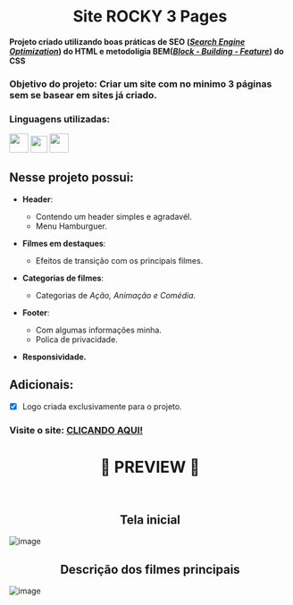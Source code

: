 <h1 align="center"> Site ROCKY 3 Pages</h1>


#### Projeto criado utilizando boas práticas de SEO (_[Search Engine Optimization](https://rockcontent.com/br/blog/o-que-e-seo/#:~:text=SEO%20significa%20Search%20Engine%20Optimization,para%20um%20site%20ou%20blog.)_) do HTML e metodoligia **BEM(_[Block - Building - Feature](https://css-tricks.com/bem-101/_)_) do CSS**

### Objetivo do projeto: Criar um site com no minimo 3 páginas sem se basear em sites já criado.

### Linguagens utilizadas:

<p> 
  <img src="https://upload.wikimedia.org/wikipedia/commons/6/6a/JavaScript-logo.png" width="34px"> <img   src="https://logodownload.org/wp-content/uploads/2016/10/html5-logo-8.png" width="30px"> <img   src="https://cdn4.iconfinder.com/data/icons/social-media-logos-6/512/121-css3-512.png" width="34px">
</p>


## Nesse projeto possui: 
 - **Header**:
    - Contendo um header simples e agradavél.
    - Menu Hamburguer.
    
 - **Filmes em destaques**:
    - Efeitos de transição com os principais filmes.
    
 - **Categorias de filmes**:
    - Categorias de _Ação, Animação e Comédia_.
    
 - **Footer**:
     - Com algumas informações minha.
     - Polica de privacidade. 
   
  - **Responsividade.**

## Adicionais: 
  - [x] Logo criada exclusivamente para o projeto.

### Visite o site: [CLICANDO AQUI!](https://project-rocky-pages.netlify.app/)

<h1 align='center'>📌 PREVIEW 📌</h1> </br>

<h2 align='center'>Tela inicial</h2>

![image](https://user-images.githubusercontent.com/69824782/112750564-b558cd80-8f9f-11eb-830c-94f7c3ad355a.png)

<h2 align='center'>Descrição dos filmes principais</h2>

![image](https://user-images.githubusercontent.com/69824782/112750547-99552c00-8f9f-11eb-8a46-95aa02189482.png)



